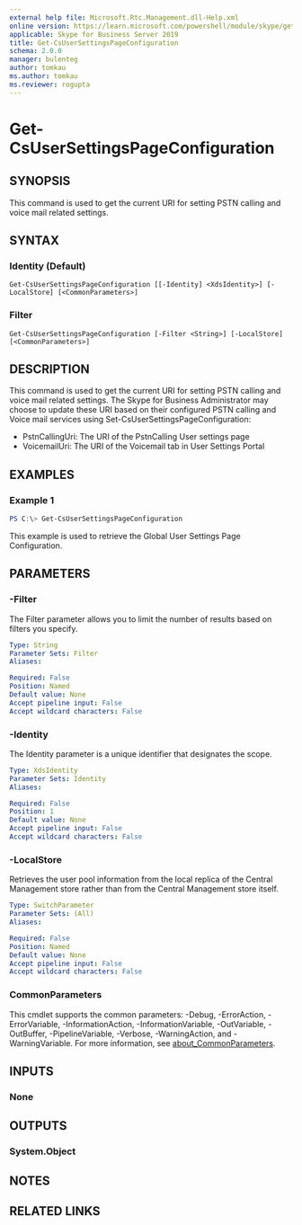 ```yaml
---
external help file: Microsoft.Rtc.Management.dll-Help.xml
online version: https://learn.microsoft.com/powershell/module/skype/get-csusersettingspageconfiguration
applicable: Skype for Business Server 2019
title: Get-CsUserSettingsPageConfiguration
schema: 2.0.0
manager: bulenteg
author: tomkau
ms.author: tomkau
ms.reviewer: rogupta
---
```


# Get-CsUserSettingsPageConfiguration

## SYNOPSIS
This command is used to get the current URI for setting PSTN calling and voice mail related settings.

## SYNTAX

### Identity (Default)
```
Get-CsUserSettingsPageConfiguration [[-Identity] <XdsIdentity>] [-LocalStore] [<CommonParameters>]
```

### Filter
```
Get-CsUserSettingsPageConfiguration [-Filter <String>] [-LocalStore] [<CommonParameters>]
```

## DESCRIPTION
This command is used to get the current URI for setting PSTN calling and voice mail related settings. The Skype for Business Administrator may choose to update these URI based on their configured PSTN calling and Voice mail services using Set-CsUserSettingsPageConfiguration:
- PstnCallingUri: The URI of the PstnCalling User settings page
- VoicemailUri: The URI of the Voicemail tab in User Settings Portal


## EXAMPLES

### Example 1
```powershell
PS C:\> Get-CsUserSettingsPageConfiguration
```

This example is used to retrieve the Global User Settings Page Configuration.

## PARAMETERS

### -Filter
The Filter parameter allows you to limit the number of results based on filters you specify.

```yaml
Type: String
Parameter Sets: Filter
Aliases:

Required: False
Position: Named
Default value: None
Accept pipeline input: False
Accept wildcard characters: False
```

### -Identity
The Identity parameter is a unique identifier that designates the scope.

```yaml
Type: XdsIdentity
Parameter Sets: Identity
Aliases:

Required: False
Position: 1
Default value: None
Accept pipeline input: False
Accept wildcard characters: False
```

### -LocalStore
Retrieves the user pool information from the local replica of the Central Management store rather than from the Central Management store itself.

```yaml
Type: SwitchParameter
Parameter Sets: (All)
Aliases:

Required: False
Position: Named
Default value: None
Accept pipeline input: False
Accept wildcard characters: False
```

### CommonParameters
This cmdlet supports the common parameters: -Debug, -ErrorAction, -ErrorVariable, -InformationAction, -InformationVariable, -OutVariable, -OutBuffer, -PipelineVariable, -Verbose, -WarningAction, and -WarningVariable. For more information, see [about_CommonParameters](http://go.microsoft.com/fwlink/?LinkID=113216).

## INPUTS

### None

## OUTPUTS

### System.Object
## NOTES

## RELATED LINKS
